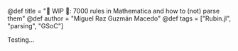 @def title = "🚧 WIP 🚧: 7000 rules in Mathematica and how to (not) parse them"
@def author = "Miguel Raz Guzmán Macedo"
@def tags = ["Rubin.jl", "parsing", "GSoC"]

Testing...



